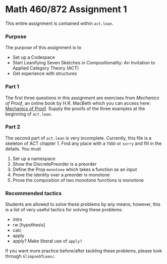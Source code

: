 # Math 460/872 Assignment 1
This entire assignment is contained within `act.lean`.

### Purpose
The purpose of this assignment is to
- Set up a Codespace
- Start Leanifying Seven Sketches in Compositionality: An Invitation to Applied Category Theory (ACT) 
- Get experience with structures

### Part 1
The first three questions in this assignment are exercises from _Mechanics of Proof_, an online book by H.R. MacBeth which you can access here: [Mechanics of Proof](https://hrmacbeth.github.io/math2001/index.html). Supply the proofs of the three examples at the beginning of `act.lean`.

### Part 2
The second part of `act.lean` is very incomplete. Currently, this file is a skeleton of ACT chapter 1. Find any place with a `TODO` or `sorry` and fill in the details.
You must
1. Set up a namespace
2. Show the DiscretePreorder is a preorder
3. Define the Prop `monotone` which takes a function as an input
4. Prove the identity over a preorder is monotone
5. Prove the composition of two monotone functions is monotone

### Recommended tactics
Students are allowed to solve these problems by any means; however, this is a list of very useful tactics for solving these problems:
- intro
- rw \[hypothesis\]
- calc
- apply
- apply?
Make liberal use of `apply?`

If you want more practice before/after tackling these problems, please look through `GlimpseOfLean/`.
